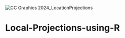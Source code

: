 
![CC Graphics 2024_LocationProjections](https://github.com/csae-coders-corner/Local-Projections-using-R/assets/148211163/ff24a7fb-2c5d-4a66-9267-4fd75089b6e0)

# Local-Projections-using-R

